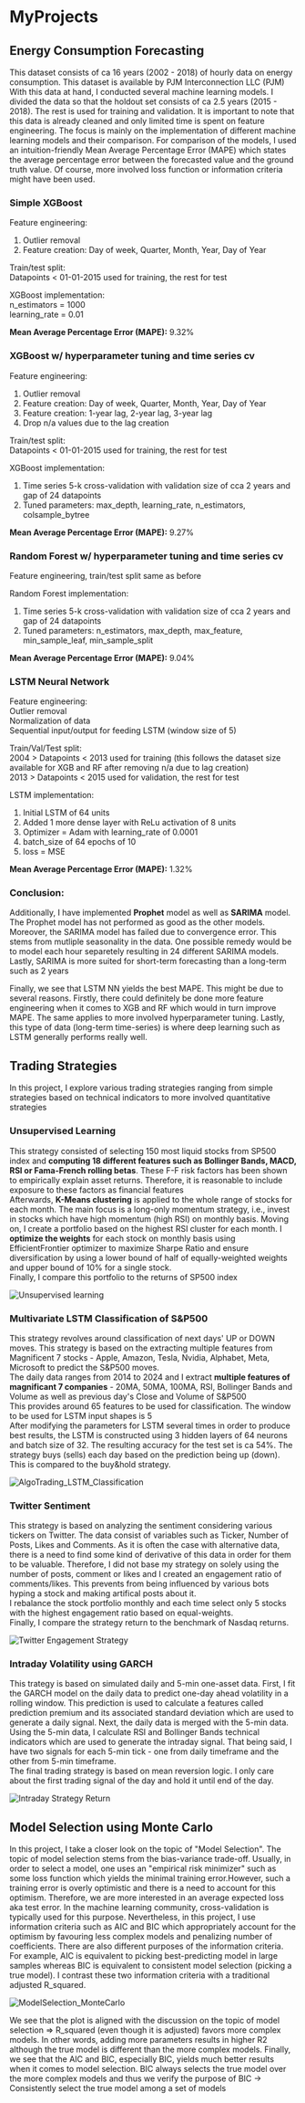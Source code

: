 # MyProjects

## Energy Consumption Forecasting
This dataset consists of ca 16 years (2002 - 2018) of hourly data on energy consumption. This dataset is available by PJM Interconnection LLC (PJM)   
With this data at hand, I conducted several machine learning models. I divided the data so that the holdout set consists of ca 2.5 years (2015 - 2018). The rest is used for training and validation. 
It is important to note that this data is already cleaned and only limited time is spent on feature engineering. The focus is mainly on the implementation of different machine learning models and their comparison. 
For comparison of the models, I used an intuition-friendly Mean Average Percentage Error (MAPE) which states the average percentage error between the forecasted value and the ground truth value. Of course, more involved loss function or information criteria might have been used. 

### Simple XGBoost
Feature engineering:  
1) Outlier removal  
2) Feature creation: Day of week, Quarter, Month, Year, Day of Year

Train/test split:  
Datapoints < 01-01-2015 used for training, the rest for test

XGBoost implementation:  
n_estimators = 1000  
learning_rate = 0.01  

**Mean Average Percentage Error (MAPE):** 9.32% 

### XGBoost w/ hyperparameter tuning and time series cv
Feature engineering:  
1) Outlier removal  
2) Feature creation: Day of week, Quarter, Month, Year, Day of Year
3) Feature creation: 1-year lag, 2-year lag, 3-year lag
4) Drop n/a values due to the lag creation

Train/test split:  
Datapoints < 01-01-2015 used for training, the rest for test

XGBoost implementation:
1) Time series 5-k cross-validation with validation size of cca 2 years and gap of 24 datapoints
2) Tuned parameters: max_depth, learning_rate, n_estimators, colsample_bytree

**Mean Average Percentage Error (MAPE):** 9.27% 

### Random Forest w/ hyperparameter tuning and time series cv
Feature engineering, train/test split same as before

Random Forest implementation:
1) Time series 5-k cross-validation with validation size of cca 2 years and gap of 24 datapoints
2) Tuned parameters: n_estimators, max_depth, max_feature, min_sample_leaf, min_sample_split
   
**Mean Average Percentage Error (MAPE):** 9.04% 

### LSTM Neural Network 
Feature engineering:  
Outlier removal  
Normalization of data  
Sequential input/output for feeding LSTM (window size of 5)  

Train/Val/Test split:  
2004 > Datapoints < 2013 used for training (this follows the dataset size available for XGB and RF after removing n/a due to lag creation)  
2013 > Datapoints < 2015 used for validation, the rest for test  

LSTM implementation:  
1) Initial LSTM of 64 units  
2) Added 1 more dense layer with ReLu activation of 8 units  
3) Optimizer = Adam with learning_rate of 0.0001  
4) batch_size of 64 epochs of 10
5) loss = MSE

**Mean Average Percentage Error (MAPE):** 1.32%

### Conclusion:
Additionally, I have implemented **Prophet** model as well as **SARIMA** model. The Prophet model has not performed as good as the other models. Moreover, the SARIMA model has failed due to convergence error. This stems from mutliple seasonality in the data. One possible remedy would be to model each hour separetely resulting in 24 different SARIMA models. Lastly, SARIMA is more suited for short-term forecasting than a long-term such as 2 years

Finally, we see that LSTM NN yields the best MAPE. This might be due to several reasons. Firstly, there could definitely be done more feature engineering when it comes to XGB and RF which would in turn improve MAPE. The same applies to more involved hyperparameter tuning. Lastly, this type of data (long-term time-series) is where deep learning such as LSTM generally performs really well.  

## Trading Strategies
In this project, I explore various trading strategies ranging from simple strategies based on technical indicators to more involved quantitative strategies 
### Unsupervised Learning
This strategy consisted of selecting 150 most liquid stocks from SP500 index and **computing 18 different features such as Bollinger Bands, MACD, RSI or Fama-French rolling betas**. These F-F risk factors has been shown to empirically explain asset returns. Therefore, it is reasonable to include exposure to these factors as financial features   
Afterwards, **K-Means clustering** is applied to the whole range of stocks for each month. The main focus is a long-only momentum strategy, i.e., invest in stocks which have high momentum (high RSI) on monthly basis.
Moving on, I create a portfolio based on the highest RSI cluster for each month.
I **optimize the weights** for each stock on monthly basis using EfficientFrontier optimizer to maximize Sharpe Ratio and ensure diversification by using a lower bound of half of equally-weighted weights and upper bound of 10% for a single stock.   
Finally, I compare this portfolio to the returns of SP500 index   

![Unsupervised learning](https://github.com/PavelJelen/MyProjects/assets/151863506/3327b318-835c-46f5-a7e4-8893e6c00d51)

### Multivariate LSTM Classification of S&P500   
This strategy revolves around classification of next days' UP or DOWN moves. This strategy is based on the extracting multiple features from Magnificent 7 stocks - Apple, Amazon, Tesla, Nvidia, Alphabet, Meta, Microsoft to predict the S&P500 moves.    
The daily data ranges from 2014 to 2024 and I extract **multiple features of magnificant 7 companies** - 20MA, 50MA, 100MA, RSI, Bollinger Bands and Volume as well as previous day's Close and Volume of S&P500   
This provides around 65 features to be used for classification.
The window to be used for LSTM input shapes is 5   
After modifying the parameters for LSTM several times in order to produce best results, the LSTM is constructed using 3 hidden layers of 64 neurons and batch size of 32. The resulting accuracy for the test set is ca 54%.
The strategy buys (sells) each day based on the prediction being up (down). This is compared to the buy&hold strategy. 

![AlgoTrading_LSTM_Classification](https://github.com/PavelJelen/MyProjects/assets/151863506/1a2967db-d42b-4b4c-8d84-490576b8218f)   


### Twitter Sentiment
This strategy is based on analyzing the sentiment considering various tickers on Twitter. The data consist of variables such as Ticker, Number of Posts, Likes and Comments. As it is often the case with alternative data, there is a need to find some kind of derivative of this data in order for them to be valuable. Therefore, I did not base my strategy on solely using the number of posts, comment or likes and I created an engagement ratio of comments/likes. This prevents from being influenced by various bots hyping a stock and making artifical posts about it.   
I rebalance the stock portfolio monthly and each time select only 5 stocks with the highest engagement ratio based on equal-weights.   
Finally, I compare the strategy return to the benchmark of Nasdaq returns.   

![Twitter Engagement Strategy](https://github.com/PavelJelen/MyProjects/assets/151863506/7fd33c37-1d48-460a-a356-4f092b06dfcb)

### Intraday Volatility using GARCH
This trategy is based on simulated daily and 5-min one-asset data. First, I fit the GARCH model on the daily data to predict one-day ahead volatility in a rolling window. This prediction is used to calculate a features called prediction premium and its associated standard deviation which are used to generate a daily signal. Next, the daily data is merged with the 5-min data. Using the 5-min data, I calculate RSI and Bollinger Bands technical indicators which are used to generate the intraday signal. That being said, I have two signals for each 5-min tick - one from daily timeframe and the other from 5-min timeframe.   
The final trading strategy is based on mean reversion logic. I only care about the first trading signal of the day and hold it until end of the day. 

![Intraday Strategy Return](https://github.com/PavelJelen/MyProjects/assets/151863506/6d177c70-5d7d-40e5-bae6-2f82ff404211)


## Model Selection using Monte Carlo 
In this project, I take a closer look on the topic of "Model Selection". The topic of model selection stems from the bias-variance trade-off. Usually, in order to select a model, one uses an "empirical risk minimizer" such as some loss function which yields the minimal training error.However, such a training error is overly optimistic and there is a need to account for this optimism. Therefore, we are more interested in an average expected loss aka test error. In the machine learning community, cross-validation is typically used for this purpose. Nevertheless, in this project, I use information criteria such as AIC and BIC which appropriately account for the optimism by favouring less complex models and penalizing number of coefficients. There are also different purposes of the information criteria. For example, AIC is equivalent to picking best-predicting model in large samples whereas BIC is equivalent to consistent model selection (picking a true model). 
I contrast these two information criteria with a traditional adjusted R_squared.

![ModelSelection_MonteCarlo](https://github.com/PavelJelen/MyProjects/assets/151863506/448cbeab-874b-40f4-bdbb-5f5882c6974d)


We see that the plot is aligned with the discussion on the topic of model selection => R_squared (even though it is adjusted) favors 
more complex models. In other words, adding more parameters results in higher R2 although the true model is different than the more complex models. 
Finally, we see that the AIC and BIC, especially BIC, yields much better results when it comes to model selection. BIC always selects the true model over the more complex models and thus we verify the purpose of BIC -> Consistently select the true model among a set of models
